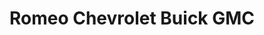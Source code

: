 ---
title: "Romeo Chevrolet Buick GMC"
url: /lake-katrine/romeo-chevrolet-buick-gmc/
shop: Autohaus
---